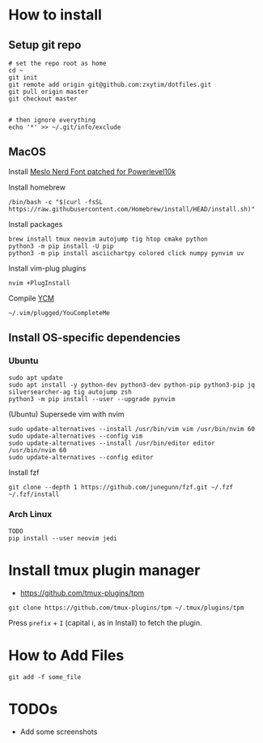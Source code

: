 # How to install

## Setup git repo
```
# set the repo root as home
cd ~
git init
git remote add origin git@github.com:zxytim/dotfiles.git
git pull origin master
git checkout master


# then ignore everything
echo '*' >> ~/.git/info/exclude
```

## MacOS
Install [Meslo Nerd Font patched for Powerlevel10k](https://github.com/romkatv/powerlevel10k?tab=readme-ov-file#meslo-nerd-font-patched-for-powerlevel10k)

Install homebrew
```
/bin/bash -c "$(curl -fsSL https://raw.githubusercontent.com/Homebrew/install/HEAD/install.sh)"
```


Install packages
```
brew install tmux neovim autojump tig htop cmake python
python3 -m pip install -U pip
python3 -m pip install asciichartpy colored click numpy pynvim uv
```

Install vim-plug plugins
```
nvim +PlugInstall
```

Compile [YCM](https://github.com/ycm-core/YouCompleteMe)
```
~/.vim/plugged/YouCompleteMe
```

## Install OS-specific dependencies

### Ubuntu
```
sudo apt update
sudo apt install -y python-dev python3-dev python-pip python3-pip jq silversearcher-ag tig autojump zsh
python3 -m pip install --user --upgrade pynvim
```

(Ubuntu) Supersede vim with nvim

```
sudo update-alternatives --install /usr/bin/vim vim /usr/bin/nvim 60
sudo update-alternatives --config vim
sudo update-alternatives --install /usr/bin/editor editor /usr/bin/nvim 60
sudo update-alternatives --config editor
```

Install fzf
```
git clone --depth 1 https://github.com/junegunn/fzf.git ~/.fzf
~/.fzf/install
```

### Arch Linux
```
TODO
pip install --user neovim jedi
```

# Install tmux plugin manager
- https://github.com/tmux-plugins/tpm
```
git clone https://github.com/tmux-plugins/tpm ~/.tmux/plugins/tpm
```
Press `prefix` + `I` (capital i, as in Install) to fetch the plugin.



# How to Add Files
```
git add -f some_file
```


# TODOs
+ Add some screenshots
